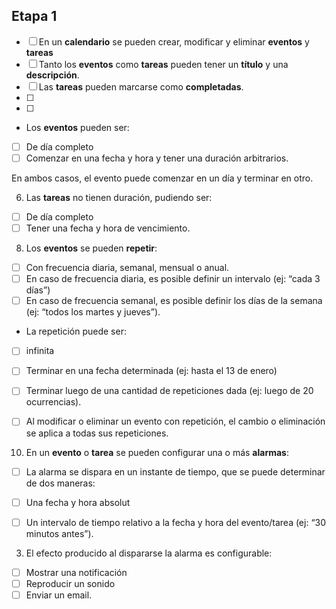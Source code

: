 ## Etapa 1
- [ ] En un **calendario** se pueden crear, modificar y eliminar **************eventos************** y **************tareas**************
- [ ] Tanto los **eventos** como **tareas** pueden tener un **título** y una **descripción**.
- [ ] Las **tareas** pueden marcarse como **completadas**.
- [ ] 
- [ ] 
- Los **eventos** pueden ser:
- [ ] De día completo
- [ ] Comenzar en una fecha y hora y tener una duración arbitrarios.

En ambos casos, el evento puede comenzar en un día y terminar en otro.

6.  Las **tareas** no tienen duración, pudiendo ser:

- [ ] De día completo
- [ ] Tener una fecha y hora de vencimiento.

8.  Los **eventos** se pueden **repetir**:

- [ ] Con frecuencia diaria, semanal, mensual o anual.
- [ ] En caso de frecuencia diaria, es posible definir un intervalo (ej: “cada 3 días”)
- [ ] En caso de frecuencia semanal, es posible definir los días de la semana (ej: “todos los martes y jueves”).
- La repetición puede ser:

- [ ] infinita
- [ ]  Terminar en una fecha determinada (ej: hasta el 13 de enero)
- [ ] Terminar luego de una cantidad de repeticiones dada (ej: luego de 20 ocurrencias).

- [ ] Al modificar o eliminar un evento con repetición, el cambio o eliminación se aplica a todas sus repeticiones.

10.  En un **evento** o **tarea** se pueden configurar una o más **alarmas**:

- [ ] La alarma se dispara en un instante de tiempo, que se puede determinar de dos maneras:

- [ ] Una fecha y hora absolut
- [ ]  Un intervalo de tiempo relativo a la fecha y hora del evento/tarea (ej: “30 minutos antes”).

3.  El efecto producido al dispararse la alarma es configurable:

- [ ] Mostrar una notificación
- [ ]  Reproducir un sonido
- [ ] Enviar un email.